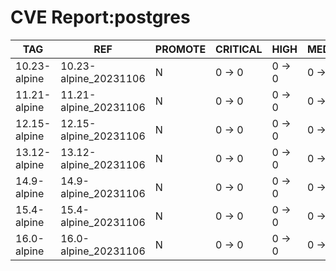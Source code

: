 # CVE Report:postgres
|     TAG      |          REF          | PROMOTE | CRITICAL |  HIGH  | MEDIUM |  LOW   | UNKNOWN |
|--------------|-----------------------|---------|----------|--------|--------|--------|---------|
| 10.23-alpine | 10.23-alpine_20231106 | N       | 0 -> 0   | 0 -> 0 | 0 -> 0 | 0 -> 0 | 0 -> 0  |
| 11.21-alpine | 11.21-alpine_20231106 | N       | 0 -> 0   | 0 -> 0 | 0 -> 0 | 0 -> 0 | 0 -> 0  |
| 12.15-alpine | 12.15-alpine_20231106 | N       | 0 -> 0   | 0 -> 0 | 0 -> 0 | 0 -> 0 | 0 -> 0  |
| 13.12-alpine | 13.12-alpine_20231106 | N       | 0 -> 0   | 0 -> 0 | 0 -> 0 | 0 -> 0 | 0 -> 0  |
| 14.9-alpine  | 14.9-alpine_20231106  | N       | 0 -> 0   | 0 -> 0 | 0 -> 0 | 0 -> 0 | 0 -> 0  |
| 15.4-alpine  | 15.4-alpine_20231106  | N       | 0 -> 0   | 0 -> 0 | 0 -> 0 | 0 -> 0 | 0 -> 0  |
| 16.0-alpine  | 16.0-alpine_20231106  | N       | 0 -> 0   | 0 -> 0 | 0 -> 0 | 0 -> 0 | 0 -> 0  |

